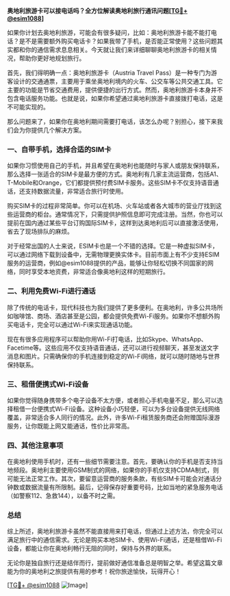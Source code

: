 **奥地利旅游卡可以接电话吗？全方位解读奥地利旅行通讯问题[[TG💪+ @esim1088](https://t.me/s/esim1088)]**

如果你计划去奥地利旅游，可能会有很多疑问，比如：奥地利旅游卡能不能打电话？是不是需要额外购买电话卡？如果我带了手机，是否能正常使用？这些问题其实都和你的通信需求息息相关。今天就让我们来详细聊聊奥地利旅游卡的相关情况，帮助你更好地规划旅行。

首先，我们得明确一点：奥地利旅游卡（Austria Travel Pass）是一种专门为游客设计的交通通票，主要用于乘坐奥地利境内的火车、公交车等公共交通工具。它主要的功能是节省交通费用，提供便捷的出行方式。然而，奥地利旅游卡本身并不包含电话服务功能。也就是说，如果你希望通过奥地利旅游卡直接拨打电话，这是不可能实现的。

那么问题来了，如果你在奥地利期间需要打电话，该怎么办呢？别担心，接下来我们会为你提供几个解决方案。

### **一、自带手机，选择合适的SIM卡**
如果你习惯使用自己的手机，并且希望在奥地利也能随时与家人或朋友保持联系，那么选择一张适合的SIM卡是最方便的方式。奥地利有几家主流运营商，包括A1、T-Mobile和Orange，它们都提供预付费SIM卡服务。这些SIM卡不仅支持语音通话，还支持数据流量，非常适合旅行时使用。

购买SIM卡的过程非常简单。你可以在机场、火车站或者各大城市的营业厅找到这些运营商的柜台。通常情况下，只需提供护照信息即可完成注册。当然，你也可以提前在国内通过某些平台订购国际SIM卡，这样到达奥地利后可以直接激活使用，省去了现场排队的麻烦。

对于经常出国的人士来说，ESIM卡也是一个不错的选择。它是一种虚拟SIM卡，可以通过网络下载到设备中，无需物理更换实体卡。目前市面上有不少支持ESIM服务的运营商，例如@esim1088提供的产品，能够让你轻松切换不同国家的网络，同时享受本地资费，非常适合像奥地利这样的短期旅行。

### **二、利用免费Wi-Fi进行通话**
除了传统的电话卡，现代科技也为我们提供了更多便利。在奥地利，许多公共场所如咖啡馆、商场、酒店甚至是公园，都会提供免费Wi-Fi服务。如果你不想额外购买电话卡，完全可以通过Wi-Fi来实现通话功能。

现在有很多应用程序可以帮助你用Wi-Fi打电话，比如Skype、WhatsApp、Facetime等。这些应用不仅支持语音通话，还可以进行视频聊天，甚至发送文字消息和图片。只需确保你的手机连接到稳定的Wi-Fi网络，就可以随时随地与世界保持联系。

### **三、租借便携式Wi-Fi设备**
如果你觉得随身携带多个电子设备不太方便，或者担心手机电量不足，那么可以选择租借一台便携式Wi-Fi设备。这种设备小巧轻便，可以为多台设备提供无线网络覆盖，非常适合多人同行的情况。此外，许多Wi-Fi租赁服务商还会附赠国际漫游服务，让你既能上网又能通话，性价比非常高。

### **四、其他注意事项**
在奥地利使用手机时，还有一些细节需要注意。首先，要确认你的手机是否支持当地频段。奥地利主要使用GSM制式的网络，如果你的手机仅支持CDMA制式，则可能无法正常工作。其次，要留意运营商的服务条款，有些SIM卡可能会对通话分钟数或数据流量有所限制。最后，记得保存好重要号码，比如当地的紧急服务电话（如警察112、急救144），以备不时之需。

### **总结**
综上所述，奥地利旅游卡虽然不能直接用来打电话，但通过上述方法，你完全可以满足旅行中的通信需求。无论是购买本地SIM卡、使用Wi-Fi通话，还是租借Wi-Fi设备，都能让你在奥地利畅行无阻的同时，保持与外界的联系。

无论你是独自旅行还是结伴而行，提前做好通信准备总是明智之举。希望这篇文章能为你的奥地利之旅提供有用的参考！祝你旅途愉快，玩得开心！

[[TG💪+ @esim1088](https://t.me/s/esim1088) ![Image](https://i.postimg.cc/4NQfJmqS/Snipaste-2025-05-13-00-14-12.png)]